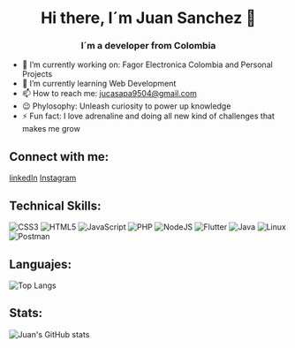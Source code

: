 <p align="center">
  <h1 align="center"> Hi there, I´m Juan Sanchez 👋</h1>
  <h3 align="center"> I´m a developer from Colombia </h3>
</p>


- 🔭 I’m currently working on: Fagor Electronica Colombia and Personal Projects
- 🌱 I’m currently learning Web Development
- 📫 How to reach me: jucasapa9504@gmail.com
- 😉 Phylosophy: Unleash curiosity to power up knowledge 
- ⚡ Fun fact: I love adrenaline and doing all new kind of challenges that makes me grow 

## Connect with me:
[linkedIn](https://www.linkedin.com/in/juan-camilo-sanch%C3%A9z-pardo-8115b5212/)
[Instagram](https://www.instagram.com/dajurino/)



##  Technical Skills: 
![CSS3](https://img.shields.io/badge/css3-%231572B6.svg?style=for-the-badge&logo=css3&logoColor=white)
![HTML5](https://img.shields.io/badge/html5-%23E34F26.svg?style=for-the-badge&logo=html5&logoColor=white)
![JavaScript](https://img.shields.io/badge/javascript-%23323330.svg?style=for-the-badge&logo=javascript&logoColor=%23F7DF1E)
![PHP](https://img.shields.io/badge/php-%23777BB4.svg?style=for-the-badge&logo=php&logoColor=white)
![NodeJS](https://img.shields.io/badge/node.js-6DA55F?style=for-the-badge&logo=node.js&logoColor=white)
![Flutter](https://img.shields.io/badge/Flutter-%2302569B.svg?style=for-the-badge&logo=Flutter&logoColor=white)
![Java](https://img.shields.io/badge/java-%23ED8B00.svg?style=for-the-badge&logo=java&logoColor=white)
![Linux](https://img.shields.io/badge/Linux-FCC624?style=for-the-badge&logo=linux&logoColor=black)
![Postman](https://img.shields.io/badge/Postman-FF6C37?style=for-the-badge&logo=postman&logoColor=white)


## Languajes: 
 ![Top Langs](https://github-readme-stats.vercel.app/api/top-langs/?username=JuanCamiloSanchez95&langs_count=6&layout=compact)  
  
##  Stats: 
 ![Juan's GitHub stats](https://github-readme-stats.vercel.app/api?username=JuanCamiloSanchez95&hide=contribs,prs&show_icons=true)

